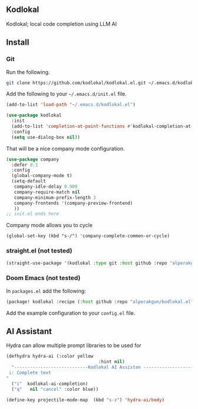 ## Kodlokal

Kodlokal; local code completion using LLM AI

## Install

### Git

Run the following.

```bash
git clone https://github.com/kodlokal/kodlokal.el.git ~/.emacs.d/kodlokal.el
```

Add the following to your `~/.emacs.d/init.el` file.

```lisp
(add-to-list 'load-path "~/.emacs.d/kodlokal.el")

(use-package kodlokal
  :init
  (add-to-list 'completion-at-point-functions #'kodlokal-completion-at-point)
  :config
  (setq use-dialog-box nil))
```

That will be a nice company mode configuration.
```lisp
(use-package company
  :defer 0.1
  :config
  (global-company-mode t)
  (setq-default
   company-idle-delay 0.900
   company-require-match nil
   company-minimum-prefix-length 3
   company-frontends '(company-preview-frontend)
   ))
;; init.el ends here
```

Company mode allows you to cycle
```
(global-set-key (kbd "s-/") 'company-complete-common-or-cycle)
```

### straight.el (not tested)

```lisp
(straight-use-package '(kodlokal :type git :host github :repo "alperakgun/kodlokal.el"))
```

### Doom Emacs  (not tested)

In `packages.el` add the following:

```lisp
(package! kodlokal :recipe (:host github :repo "alperakgun/kodlokal.el"))
```
Add the example configuration to your `config.el` file.


## AI Assistant

Hydra can allow multiple prompt libraries to be used for

```lisp
(defhydra hydra-ai (:color yellow
                                   :hint nil)
  "----------------------------Kodlokal AI Assistan --------------------
 i: Complete text
"
  ("i"  kodlokal-ai-completion)
  ("q"   nil "cancel" :color blue))

(define-key projectile-mode-map  (kbd "s-z") 'hydra-ai/body)
```
